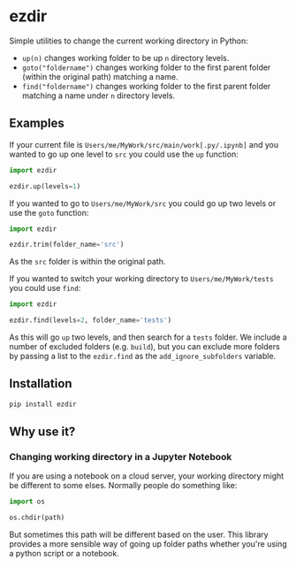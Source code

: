 # ezdir

Simple utilities to change the current working directory in Python:

- `up(n)` changes working folder to be up `n` directory levels.
- `goto("foldername")` changes working folder to the first parent folder (within the original path) matching a name.
- `find("foldername")` changes working folder to the first parent folder matching a name under `n` directory levels.

## Examples

If your current file is `Users/me/MyWork/src/main/work[.py/.ipynb]` and you wanted to
go up one level to `src` you could use the `up` function:

```python
import ezdir

ezdir.up(levels=1)
```

If you wanted to go to `Users/me/MyWork/src` you could go up two levels or use the `goto` function:

```python
import ezdir

ezdir.trim(folder_name='src')
```

As the `src` folder is within the original path.

If you wanted to switch your working directory to `Users/me/MyWork/tests` you could use `find`:

```python
import ezdir

ezdir.find(levels=2, folder_name='tests')
```

As this will go `up` two levels, and then search for a `tests` folder. We include a number
of excluded folders (e.g. `build`), but you can exclude more folders by passing a list to
the `ezdir.find` as the `add_ignore_subfolders` variable.

## Installation

```bash
pip install ezdir
```

## Why use it?

### Changing working directory in a Jupyter Notebook

If you are using a notebook on a cloud server, your working directory might
be different to some elses. Normally people do something like:

```python
import os

os.chdir(path)
```

But sometimes this path will be different based on the user. This library provides
a more sensible way of going up folder paths whether you're using a python script or
a notebook.

